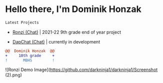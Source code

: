 # Hello there, I'm Dominik Honzak 


```diff
Latest Projects 
```
- [Ronzi (Chat)](https://ronzi.repl.co) | 2021-22 9th grade end of year project

- [DapChat (Chat)](https://dapchat.repl.co) | currently in development
```diff
@@  Dominik Honzak  @@
+     10th grade     +
!       MBHS         !
```
![Ronzi Demo Image](https://github.com/darkninja1/darkninja1/Screenshot (2).png)
